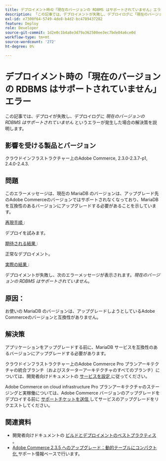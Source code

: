 ```yaml
---
title: デプロイメント時の「現在のバージョンの RDBMS はサポートされていません」エラー
description: 「この記事では、デプロイメントが失敗し、デプロイログに「現在のバージョンの RDBMS はサポートされていません」というエラーが表示される場合の解決策を説明します。」
exl-id: e7300f64-5749-4de8-b4d2-bc4789437282
feature: Deploy
role: Developer
source-git-commit: 1d2e0c1b4a8e3d79a362500ee3ec7bde84a6ce0d
workflow-type: tm+mt
source-wordcount: '272'
ht-degree: 0%

---
```


# デプロイメント時の「現在のバージョンの RDBMS はサポートされていません」エラー

この記事では、デプロイが失敗し、デプロイログに *現在のバージョンの RDBMS はサポートされていません* というエラーが発生した場合の解決策を説明します。

## 影響を受ける製品とバージョン

クラウドインフラストラクチャー上のAdobe Commerce, 2.3.0-2.3.7-p1, 2.4.0-2.4.3.

## 問題

このエラーメッセージは、現在の MariaDB のバージョンは、アップグレード先のAdobe Commerceのバージョンではサポートされなくなっており、MariaDB を互換性のあるバージョンにアップグレードする必要があることを示しています。


<u> 再現手順 </u>:

デプロイを試みます。

<u> 期待される結果 </u>:

正常なデプロイメント。

<u> 実際の結果 </u>:

デプロイメントが失敗し、次のエラーメッセージが表示されます。*現在のバージョンの RDBMS はサポートされていません*。

## 原因：

お使いの MariaDB のバージョンは、アップグレードしようとしているAdobe Commerceのバージョンと互換性がありません。

## 解決策

アプリケーションをアップグレードする前に、MariaDB サービスを互換性のあるバージョンにアップグレードする必要があります。


クラウドインフラストラクチャー上のAdobe Commerce Pro プランアーキテクチャの統合ブランチ（およびスターターアーキテクチャのすべてのブランチ）については、開発者向けドキュメントの [ サービスを設定 ](https://devdocs.magento.com/cloud/project/services.html) に従ってください。

Adobe Commerce on cloud infrastructure Pro プランアーキテクチャのステージングと実稼働については、Adobe Commerce バージョンのアップグレードをデプロイする前に [ サポートチケットを送信 ](/help/help-center-guide/help-center/magento-help-center-user-guide.md#submit-ticket) してサービスのアップグレードをリクエストしてください。


## 関連資料

* 開発者向けドキュメントの [ ビルドとデプロイメントのベストプラクティス ](https://devdocs.magento.com/cloud/reference/discover-deploy.html#best-practices)。
* [Adobe Commerce 2.3.5 へのアップグレード：動的テーブルにコンパクト化 ](https://experienceleague.adobe.com/docs/commerce-operations/implementation-playbook/best-practices/maintenance/commerce-235-upgrade-prerequisites-mariadb.html) サポート情報ベースで行います。
